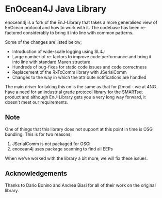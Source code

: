 # EnOcean4J Java Library
enocean4j is a fork of the EnJ-Library that takes a more generalised view of EnOcean protocol and how to work with it.
The codebase has been re-factored considerably to bring it into line with common patterns.

Some of the changes are listed below;

* Introduction of wide-scale logging using SL4J
* Large number of re-factors to improve code performance and bring it into line with standard Maven structure
* Hundreds of bug-fixes for static code issues and code correctness
* Replacement of the RxTxComm library with JSerialComm
* Changes to the way in which the attribute notifications are handled

The main driver for taking this on is the same as that for j2mod - we at 4NG have a need for an industrial grade  protocol library for the SMARTset product and 
although EnJ-Library gets you a very long way forward, it doesn't meet our requirements.

## Note
One of things that this library does not support at this point in time is OSGi bundling. This is for two reasons; 

1. JSerialComm is not packaged for OSGi
2. enocean4j uses package scanning to find all EEPs

When we've worked with the library a bit more, we will fix these issues.

## Acknowledgements
Thanks to Dario Bonino and Andrea Biasi for all of their work on the original library.
